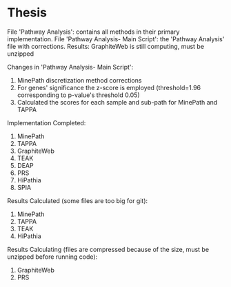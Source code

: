 # Thesis
File 'Pathway Analysis': contains all methods in their primary implementation.
File 'Pathway Analysis- Main Script': the 'Pathway Analysis' file with corrections.
Results: GraphiteWeb is still computing, must be unzipped

Changes in 'Pathway Analysis- Main Script':
1. MinePath discretization method corrections
2. For genes' significance the z-score is employed (threshold=1.96 corresponding to p-value's threshold 0.05)
3. Calculated the scores for each sample and sub-path for MinePath and TAPPA

Implementation Completed:
1. MinePath
2. TAPPA
3. GraphiteWeb
4. TEAK
5. DEAP
6. PRS
7. HiPathia
8. SPIA

Results Calculated (some files are too big for git):
1. MinePath
2. TAPPA
3. TEAK
4. HiPathia

Results Calculating (files are compressed because of the size, must be unzipped before running code):
1. GraphiteWeb 
2. PRS

